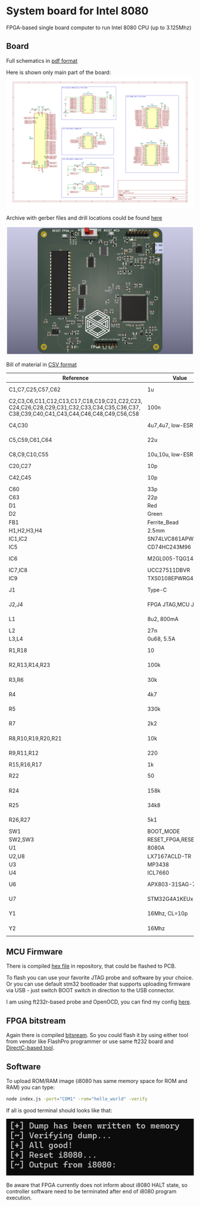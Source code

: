 # System board for Intel 8080
FPGA-based single board computer to run Intel 8080 CPU (up to 3.125Mhz)

## Board

Full schematics in [pdf format](./pcb/schematic.pdf)

Here is shown only main part of the board:
![schematic](./pcb/schematic_i8080.svg)

Archive with gerber files and drill locations could be found [here](./pcb/manufacturing.zip)

![pcb](./images/pcb.png)

Bill of material in [CSV format](./pcb/bom.csv)

|Reference                                                                                                                           |Value               |Footprint                                                 |Mouser Part Number  |Qty|
|------------------------------------------------------------------------------------------------------------------------------------|--------------------|----------------------------------------------------------|--------------------|---|
|C1,C7,C25,C57,C62                                                                                                                   |1u                  |Capacitor_SMD:C_0805_2012Metric_Pad1.18x1.45mm_HandSolder |187-CL21B105KAFNNNG |5  |
|C2,C3,C6,C11,C12,C13,C17,C18,C19,C21,C22,C23,<br>C24,C26,C28,C29,C31,C32,C33,C34,C35,C36,C37,<br>C38,C39,C40,C41,C43,C44,C46,C48,C49,C56,C58|100n                |Capacitor_SMD:C_0805_2012Metric_Pad1.18x1.45mm_HandSolder |187-CL21B104KBCNNND |34 |
|C4,C30                                                                                                                              |4u7,4u7, low-ESR    |Capacitor_SMD:C_0805_2012Metric_Pad1.18x1.45mm_HandSolder |187-CL21A475KAQNNNE |2  |
|C5,C59,C61,C64                                                                                                                      |22u                 |Capacitor_SMD:C_0805_2012Metric_Pad1.18x1.45mm_HandSolder |187-CL21A226MAYNNNE |4  |
|C8,C9,C10,C55                                                                                                                       |10u,10u, low-ESR    |Capacitor_SMD:C_0805_2012Metric_Pad1.18x1.45mm_HandSolder |187-CL21A106KAYNNNF |4  |
|C20,C27                                                                                                                             |10p                 |Capacitor_SMD:C_0805_2012Metric_Pad1.18x1.45mm_HandSolder |710-885012007051    |2  |
|C42,C45                                                                                                                             |10p                 |Capacitor_SMD:C_0402_1005Metric_Pad0.74x0.62mm_HandSolder |603-CC402JRNPO8BN100|2  |
|C60                                                                                                                                 |33p                 |Capacitor_SMD:C_0805_2012Metric_Pad1.18x1.45mm_HandSolder |710-885012007031    |1  |
|C63                                                                                                                                 |22p                 |Capacitor_SMD:C_0805_2012Metric_Pad1.18x1.45mm_HandSolder |710-885012007053    |1  |
|D1                                                                                                                                  |Red                 |LED_SMD:LED_0805_2012Metric_Pad1.15x1.40mm_HandSolder     |710-150080RS75000   |1  |
|D2                                                                                                                                  |Green               |LED_SMD:LED_0805_2012Metric_Pad1.15x1.40mm_HandSolder     |710-150080GS75000   |1  |
|FB1                                                                                                                                 |Ferrite_Bead        |Inductor_SMD:L_0805_2012Metric_Pad1.15x1.40mm_HandSolder  |652-MG2029-101Y     |1  |
|H1,H2,H3,H4                                                                                                                         |2.5mm               |MountingHole:MountingHole_2.5mm_Pad_Via                   |                    |4  |
|IC1,IC2                                                                                                                             |SN74LVC861APW       |Project components:SOP65P640X120-24N                      |595-SN74LVC861APW   |2  |
|IC5                                                                                                                                 |CD74HC243M96        |Project components:SOIC127P600X175-14N                    |595-CD74HC243M96    |1  |
|IC6                                                                                                                                 |M2GL005-TQG144I     |Project components:QFP50P2200X2200X160-144N               |494-M2GL005-TQG144I |1  |
|IC7,IC8                                                                                                                             |UCC27511DBVR        |SOT95P280X145-6N                                          |595-UCC27511DBVR    |2  |
|IC9                                                                                                                                 |TXS0108EPWRG4       |Project components:SOP65P640X120-20N                      |595-TXS0108EPWRG4   |1  |
|J1                                                                                                                                  |Type-C              |Connector_USB:USB_C_Receptacle_JAE_DX07S016JA1R1500       |656-DX07S016JA1R1500|1  |
|J2,J4                                                                                                                               |FPGA JTAG,MCU JTAG  |Connector_PinHeader_2.54mm:PinHeader_1x07_P2.54mm_Vertical|649-1012937990701BLF|2  |
|L1                                                                                                                                  |8u2, 800mA          |Inductor_SMD:L_1008_2520Metric_Pad1.43x2.20mm_HandSolder  |81-DFE252012F-8R2MP2|1  |
|L2                                                                                                                                  |27n                 |Inductor_SMD:L_0805_2012Metric_Pad1.15x1.40mm_HandSolder  |652-CE201210-27NJ   |1  |
|L3,L4                                                                                                                               |0u68, 5.5A          |Inductor_SMD:L_1008_2520Metric_Pad1.43x2.20mm_HandSolder  |652-SRP2512-R68M    |2  |
|R1,R18                                                                                                                              |10                  |Resistor_SMD:R_0805_2012Metric_Pad1.20x1.40mm_HandSolder  |603-RT0805DRE0710RL |2  |
|R2,R13,R14,R23                                                                                                                      |100k                |Resistor_SMD:R_0805_2012Metric_Pad1.20x1.40mm_HandSolder  |603-RT0805DRE07100KL|4  |
|R3,R6                                                                                                                               |30k                 |Resistor_SMD:R_0805_2012Metric_Pad1.20x1.40mm_HandSolder  |603-RT0805DRE0730KL |2  |
|R4                                                                                                                                  |4k7                 |Resistor_SMD:R_0805_2012Metric_Pad1.20x1.40mm_HandSolder  |603-RT0805FRE134K7L |1  |
|R5                                                                                                                                  |330k                |Resistor_SMD:R_0805_2012Metric_Pad1.20x1.40mm_HandSolder  |603-RT0805FRE07330KL|1  |
|R7                                                                                                                                  |2k2                 |Resistor_SMD:R_0805_2012Metric_Pad1.20x1.40mm_HandSolder  |603-RT0805FRE072K2L |1  |
|R8,R10,R19,R20,R21                                                                                                                  |10k                 |Resistor_SMD:R_0805_2012Metric_Pad1.20x1.40mm_HandSolder  |603-RT0805DRD0710KL |5  |
|R9,R11,R12                                                                                                                          |220                 |Resistor_SMD:R_0805_2012Metric_Pad1.20x1.40mm_HandSolder  |603-RT0805FRE07220RL|3  |
|R15,R16,R17                                                                                                                         |1k                  |Resistor_SMD:R_0805_2012Metric_Pad1.20x1.40mm_HandSolder  |603-RT0805FRE071KL  |3  |
|R22                                                                                                                                 |50                  |Resistor_SMD:R_0603_1608Metric_Pad0.98x0.95mm_HandSolder  |603-RT0603BRE0750RL |1  |
|R24                                                                                                                                 |158k                |Resistor_SMD:R_0805_2012Metric_Pad1.20x1.40mm_HandSolder  |603-RT0805FRE07158KL|1  |
|R25                                                                                                                                 |34k8                |Resistor_SMD:R_0805_2012Metric_Pad1.20x1.40mm_HandSolder  |603-RT0805FRE0734K8L|1  |
|R26,R27                                                                                                                             |5k1                 |Resistor_SMD:R_0805_2012Metric_Pad1.20x1.40mm_HandSolder  |603-RT0805FRE075K1L |2  |
|SW1                                                                                                                                 |BOOT_MODE           |Project components:SLW1215865AD                           |SLW-121586-5A-D     |1  |
|SW2,SW3                                                                                                                             |RESET_FPGA,RESET_MCU|Project components:435451019820                           |710-435451019820    |2  |
|U1                                                                                                                                  |8080A               |Package_DIP:DIP-40_W15.24mm                               |571-1-2199299-5     |1  |
|U2,U8                                                                                                                               |LX7167ACLD-TR       |Package_DFN_QFN:DFN-8-1EP_2x2mm_P0.5mm_EP0.8x1.6mm        |494-LX7167ACLD-TR   |2  |
|U3                                                                                                                                  |MP3438              |Package_TO_SOT_SMD:SOT-583-8                              |946-MP3438GTL-P     |1  |
|U4                                                                                                                                  |ICL7660             |Package_SO:SOIC-8_3.9x4.9mm_P1.27mm                       |968-ICL7660CBAZA-T  |1  |
|U6                                                                                                                                  |APX803-31SAG-7      |Package_TO_SOT_SMD:SOT-23-3                               |621-APX803-31SAG-7  |1  |
|U7                                                                                                                                  |STM32G4A1KEUx       |Package_DFN_QFN:QFN-32-1EP_5x5mm_P0.5mm_EP3.45x3.45mm     |511-STM32G4A1KEU6   |1  |
|Y1                                                                                                                                  |16Mhz, CL=10p       |Project components:XTAL_ECS-160-10-36-CKM-TR3             |520-160-10-36CKM-TR3|1  |
|Y2                                                                                                                                  |16Mhz               |Crystal:Crystal_SMD_2016-4Pin_2.0x1.6mm                   |81-XRCGB16M000FXN02R|1  |

## MCU Firmware

There is compiled [hex file](./firmware/bin/i8080-sbc.hex) in repository, that could be flashed to PCB.

To flash you can use your favorite JTAG probe and software by your choice.
Or you can use default stm32 bootloader that supports uploading firmware via USB - just switch BOOT switch in direction to the USB connector.

I am using ft232r-based probe and OpenOCD, you can find my config [here](./openocd_stm32.cfg).

## FPGA bitstream

Again there is compiled [bitsream](./fpga/bin/i8080-sbc.dat).
So you could flash it by using either tool from vendor like FlashPro programmer or use same ft232 board and [DirectC-based tool](https://github.com/quasiengineer/microchip-jtag-flasher-ftdi).

## Software

To upload ROM/RAM image (i8080 has same memory space for ROM and RAM) you can type:

```sh
node index.js -port="COM1" -rom="hello_world" -verify
```

If all is good terminal should looks like that:

![pcb](./images/terminal.png)

Be aware that FPGA currently does not inform about i8080 HALT state, so controller software need to be terminated after end of i8080 program execution.